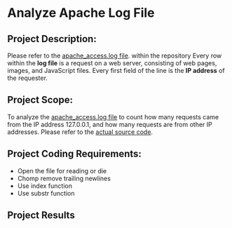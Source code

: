 # Analyze Apache Log File

## Project Description:
Please refer to the [apache_access.log file](https://github.com/duncanchua91/Analyze-Apache-Log-File/blob/93fb6932282185d91a28618cd12eecd2766a682b/Example_Logs/apache_access.log). within the repository Every row within the **log file** is a request on a web server, consisting of web pages, images, and JavaScript files. Every first field of the line is the **IP address** of the requester.

## Project Scope:
To analyze the [apache_access.log file](https://github.com/duncanchua91/Analyze-Apache-Log-File/blob/93fb6932282185d91a28618cd12eecd2766a682b/Example_Logs/apache_access.log) to count how many requests came from the IP address 127.0.0.1, and how many requests are from other IP addresses. Please refer to the [actual source code](https://github.com/duncanchua91/Analyze-Apache-Log-File/blob/e32f0af6524556a82d16cb4bcbb935620f0b747c/analyze-apache-log-file.pl).

## Project Coding Requirements:
* Open the file for reading or die
* Chomp remove trailing newlines
* Use index function
* Use substr function

## Project Results
